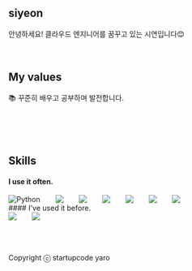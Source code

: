 ## siyeon
안녕하세요! 클라우드 엔지니어를 꿈꾸고 있는 시연입니다😊
<br />
<br />
<br />
## My values
📚 꾸준히 배우고 공부하며 발전합니다.<br />
<br />
<br />
<br />
<br />
## Skills
#### I use it often.
<div style="display:flex;gap:30px;flex-wrap:wrap;">
  <img alt="Python" src ="https://img.shields.io/badge/Python-3776AB.svg?&style=for-the-badge&logo=Python&logoColor=white"/>
  <img src="https://img.shields.io/badge/javascript-F7DF1E?style=for-the-badge&logo=javascript&logoColor=black">
  <img src="https://img.shields.io/badge/node.js-339933?style=for-the-badge&logo=Node.js&logoColor=white">
  <img src="https://img.shields.io/badge/html5-E34F26?style=for-the-badge&logo=html5&logoColor=white">
  <img src="https://img.shields.io/badge/css-1572B6?style=for-the-badge&logo=css3&logoColor=white">
  <img src="https://img.shields.io/badge/github-181717?style=for-the-badge&logo=github&logoColor=white">
  <img src="https://img.shields.io/badge/git-F05032?style=for-the-badge&logo=git&logoColor=white">
</div>
#### I've used it before.
<div style="display:flex;gap:30px;flex-wrap:wrap;">
  <img src="https://img.shields.io/badge/linux-FCC624?style=for-the-badge&logo=linux&logoColor=black">
  <img src="https://img.shields.io/badge/c++-00599C?style=for-the-badge&logo=c%2B%2B&logoColor=white">
</div>
<br />
<br />
<br />

Copyright ⓒ startupcode yaro